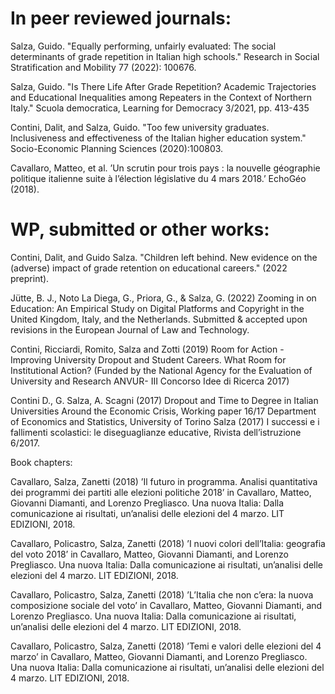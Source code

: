 # In peer reviewed journals:

Salza, Guido. "Equally performing, unfairly evaluated: The social determinants of grade repetition in
Italian high schools." Research in Social Stratification and Mobility 77 (2022): 100676.

Salza, Guido. "Is There Life After Grade Repetition? Academic Trajectories and Educational Inequalities among Repeaters in the Context of Northern Italy." Scuola democratica, Learning for Democracy
3/2021, pp. 413-435

Contini, Dalit, and Salza, Guido. "Too few university graduates. Inclusiveness and effectiveness of the Italian higher education system." Socio-Economic Planning Sciences (2020):100803.

Cavallaro, Matteo, et al. ’Un scrutin pour trois pays : la nouvelle géographie politique italienne suite à l’élection législative du 4 mars 2018.’ EchoGéo (2018).

# WP, submitted or other works:

Contini, Dalit, and Guido Salza. "Children left behind. New evidence on the (adverse) impact of grade retention on educational careers." (2022 preprint).

Jütte, B. J., Noto La Diega, G., Priora, G., & Salza, G. (2022) Zooming in on Education: An Empirical Study on Digital Platforms and Copyright in the United Kingdom, Italy, and the Netherlands. Submitted & accepted upon revisions in the European Journal of Law and Technology.

Contini, Ricciardi, Romito, Salza and Zotti (2019) Room for Action - Improving University Dropout and Student Careers. What Room for Institutional Action? (Funded by the National Agency for the Evaluation of University and Research ANVUR- III Concorso Idee di Ricerca 2017)

Contini D., G. Salza, A. Scagni (2017) Dropout and Time to Degree in Italian Universities Around the Economic Crisis, Working paper 16/17 Department of Economics and Statistics, University of Torino Salza (2017) I successi e i fallimenti scolastici: le diseguaglianze educative, Rivista dell’istruzione 6/2017.

Book chapters:

Cavallaro, Salza, Zanetti (2018) ’Il futuro in programma. Analisi quantitativa dei programmi dei partiti alle elezioni politiche 2018’ in Cavallaro, Matteo, Giovanni Diamanti, and Lorenzo Pregliasco. Una nuova Italia: Dalla comunicazione ai risultati, un’analisi delle elezioni del 4 marzo. LIT EDIZIONI, 2018.

Cavallaro, Policastro, Salza, Zanetti (2018) ’I nuovi colori dell’Italia: geografia del voto 2018’ in Cavallaro, Matteo, Giovanni Diamanti, and Lorenzo Pregliasco. Una nuova Italia: Dalla comunicazione ai risultati, un’analisi delle elezioni del 4 marzo. LIT EDIZIONI, 2018.

Cavallaro, Policastro, Salza, Zanetti (2018) ’L’Italia che non c’era: la nuova composizione sociale del voto’ in Cavallaro, Matteo, Giovanni Diamanti, and Lorenzo Pregliasco. Una nuova Italia: Dalla comunicazione ai risultati, un’analisi delle elezioni del 4 marzo. LIT EDIZIONI, 2018.

Cavallaro, Policastro, Salza, Zanetti (2018) ’Temi e valori delle elezioni del 4 marzo’ in Cavallaro, Matteo, Giovanni Diamanti, and Lorenzo Pregliasco. Una nuova Italia: Dalla comunicazione ai risultati, un’analisi delle elezioni del 4 marzo. LIT EDIZIONI, 2018.
